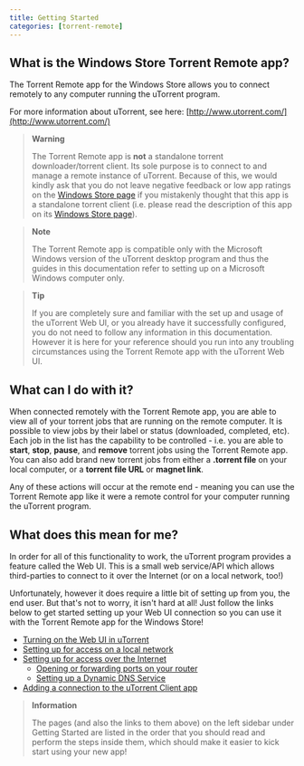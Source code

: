```yaml
---
title: Getting Started
categories: [torrent-remote]
---
```


## What is the Windows Store Torrent Remote app?

The  Torrent Remote app  for the Windows Store allows you to connect remotely to any computer running the uTorrent program.  

For more information about uTorrent, see here:  [http://www.utorrent.com/](http://www.utorrent.com/)  

> **Warning**
> 
> The  Torrent Remote app  is  **not**  a standalone torrent
> downloader/torrent client. Its sole purpose is to connect to and
> manage a remote instance of uTorrent. Because of this, we would kindly
> ask that you do not leave negative feedback or low app ratings on the 
> [Windows Store
> page](http://apps.microsoft.com/windows/app/utorrent-client/e52814e4-c3f8-49d5-8ec4-bf27140cc8df)
> if you mistakenly thought that this app is a standalone torrent client
> (i.e. please read the description of this app on its  [Windows Store
> page](http://apps.microsoft.com/windows/app/utorrent-client/e52814e4-c3f8-49d5-8ec4-bf27140cc8df)).
> 

> **Note**
> 
> The  Torrent Remote app  is compatible only with the Microsoft Windows
> version of the uTorrent desktop program and thus the guides in this
> documentation refer to setting up on a Microsoft Windows computer
> only.

>**Tip**
>
> If you are completely sure and familiar with the set up and usage of
> the uTorrent Web UI, or you already have it successfully configured,
> you do not need to follow any information in this documentation.
> However it is here for your reference should you run into any
> troubling circumstances using the  Torrent Remote app  with the
> uTorrent Web UI.

## What can I do with it?

When connected remotely with the  Torrent Remote app, you are able to view all of your torrent jobs that are running on the remote computer. It is possible to view jobs by their label or status (downloaded, completed, etc). Each job in the list has the capability to be controlled - i.e. you are able to  **start**,  **stop**,  **pause**, and  **remove**  torrent jobs using the  Torrent Remote app. You can also add brand new torrent jobs from either a  **.torrent file**  on your local computer, or a  **torrent file URL**  or  **magnet link**.

Any of these actions will occur at the remote end - meaning you can use the  Torrent Remote app  like it were a remote control for your computer running the uTorrent program.

## What does this mean for me?

In order for all of this functionality to work, the uTorrent program provides a feature called the Web UI. This is a small web service/API which allows third-parties to connect to it over the Internet (or on a local network, too!)

Unfortunately, however it does require a little bit of setting up from you, the end user. But that's not to worry, it isn't hard at all! Just follow the links below to get started setting up your Web UI connection so you can use it with the  Torrent Remote app  for the Windows Store!

-   [Turning on the Web UI in uTorrent](https://docs.scidoner.com/display/UCD/Turning+on+the+Web+UI+in+uTorrent)
-   [Setting up for access on a local network](https://docs.scidoner.com/display/UCD/Setting+up+for+access+on+a+local+network)
-   [Setting up for access over the Internet](https://docs.scidoner.com/display/UCD/Setting+up+for+access+over+the+Internet)  
    -   [Opening or forwarding ports on your router](https://docs.scidoner.com/display/UCD/Opening+or+forwarding+ports+on+your+router)
    -   [Setting up a Dynamic DNS Service](https://docs.scidoner.com/display/UCD/Setting+up+a+Dynamic+DNS+Service)
-   [Adding a connection to the uTorrent Client app](https://docs.scidoner.com/display/UCD/Adding+a+connection+to+the+uTorrent+Client+app)

> **Information**
> 
> The pages (and also the links to them above) on the left sidebar under
> Getting Started are listed in the order that you should read and
> perform the steps inside them, which should make it easier to kick
> start using your new app!
